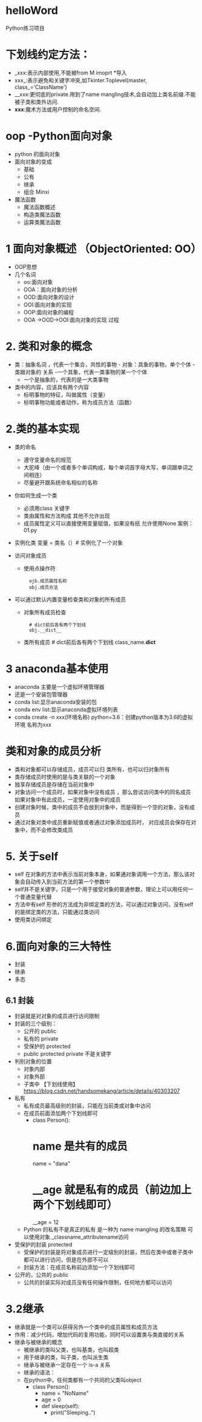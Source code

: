 # helloWord
Python练习项目
# 下划线约定方法：
   - _xxx:表示内部使用,不能被from M imoprt *导入
   - xxx_:表示避免和关键字冲突,如Tkinter.Toplevel(master, class_='ClassName')
   - __xxx:更彻底的private.用到了name mangling技术,会自动加上类名前缀.不能被子类和类外访问.
   - __xxx__:魔术方法或用户控制的命名空间.

# oop -Python面向对象
- python 的面向对象
- 面向对象的变成
    - 基础
    - 公有
    - 继承
    - 组合 Minxi
 - 魔法函数
    - 魔法函数概述
    - 构造类魔法函数
    - 运算类魔法函数


# 1 面向对象概述 （ObjectOriented:  OO）
- OOP思想
- 几个名词
    - oo:面向对象
    - OOA：面向对象的分析
    - OOD:面向对象的设计
    - OOI:面向对象的实现
    - OOP:面向对象的编程
    - OOA ->OOD->OOI:面向对象的实现 过程
# 2. 类和对象的概念
   - 类：抽象名词 ，代表一个集合，共性的事物
    - 对象：具象的事物，单个个体
    - 类跟对象的 关系
        -一个具象，代表一类事物的某一个个体
        - 一个是抽象的，代表的是一大类事物
   - 类中的内容，应该具有两个内容
        - 标明事物的特征，叫做属性（变量）
        - 标明事物功能或者动作，称为成员方法（函数）
# 2.类的基本实现
- 类的命名
    - 遵守变量命名的规范
    - 大驼峰（由一个或者多个单词构成，每个单词首字母大写，单词跟单词之间相连）
    - 尽量避开跟系统命名相似的名称
- 你如何生成一个类
    - 必须用class 关键字
    - 类由属性和方法构成 其他不允许出现
    - 成员属性定义可以直接使用变量赋值，如果没有纸 允许使用None
    案例：01.py


- 实例化类
    变量 = 类名（）# 实例化了一个对象
- 访问对象成员
    - 使用点操作符
        
            ojb.成员属性名称
            obj.成员方法
            
- 可以通过默认内置变量检查类和对象的所有成员
    - 对象所有成员检查
    
            # dict前后各有两个下划线
            obj.__dict__
    - 类所有成员
            # dict前后各有两个下划线
            class_name.__dict__

# 3 anaconda基本使用

- anaconda 主要是一个虚拟环境管理器
- 还是一个安装包管理器
- conda list:显示anaconda安装的包
- conda env list:显示anaconda虚拟环境列表
- conda create -n xxx(环境名称) python=3.6：创建python版本为3.6的虚拟环境 名称为xxx

# 类和对象的成员分析

- 类和对象都可以存储成员，成员可以归 类所有，也可以归对象所有
- 类存储成员时使用的是与类关联的一个对象
- 独享存储成员是存储在当前对象中
- 对象访问一个成员时，如果对象中没有成员 ，那么尝试访问类中的同名成员
    如果对象中有此成员，一定使用对象中的成员
- 创建对象时候，类中的成员不会放到对象中，而是得到一个空的对象，没有成员
- 通过对象对类中成员重新赋值或者通过对象添加成员时， 对应成员会保存在对象中，而不会修改类成员

# 5. 关于self
- self 在对象的方法中表示当前对象本身，如果通对象调用一个方法，那么该对象会自动传入到当前方法的第一个参数中
- self并不是关键字，只是一个用于接受对象的普通参数，理论上可以用任何一个普通变量代替
- 方法中有self 形参的方法成为非绑定类的方法，可以通过对象访问，没有self的是绑定类的方法，只能通过类访问
- 使用类访问绑定

# 6.面向对象的三大特性
- 封装
- 继承
- 多态
## 6.1 封装
- 封装就是对对象的成员进行访问限制
- 封装的三个级别：
    - 公开的 public
    - 私有的 private
    - 受保护的 protected
    - public protected private 不是关键字
 - 判别对象的位置
    - 对象内部
    - 对象外部
    - 子类中
    【下划线使用】https://blog.csdn.net/handsomekang/article/details/40303207
 - 私有
    - 私有成员最高级别的封装，只能在当前类或对象中访问
    - 在成员前面添加两个下划线即可
        - class Person():
            # name 是共有的成员
            name = "dana"
            # __age 就是私有的成员（前边加上两个下划线即可）
            __age = 12  
    - Python 的私有不是真正的私有 是一种为 name mangling 的改名策略
    可以使用对象._classname_attributename访问
 - 受保护的封装 protected 
    - 受保护的封装是将对象成员进行一定级别的封装，然后在类中或者子类中都可以进行访问，但是在外部不可以
    - 封装方法：在成员名称前边添加一个下划线即可
 - 公开的，公共的 public
    - 公共的封装实际对成员没有任何操作限制，任何地方都可以访问   
    
# 3.2继承
- 继承就是一个类可以获得另外一个类中的成员属性和成员方法
- 作用：减少代码，增加代码的复用功能，同时可以设置类与类直接的关系
- 继承与被继承的概念
    - 被继承的类叫父类，也叫基类，也叫超类
    - 用于继承的类，叫子类，也叫派生类
    - 继承与被继承一定存在一个 is-a 关系
    - 继承的语法：
    - 在python中，任何类都有一个共同的父类叫object
       - class Person():
            - name = "NoName"
            - age = 0
            - def sleep(self):
                - print("Sleeping..")
        

